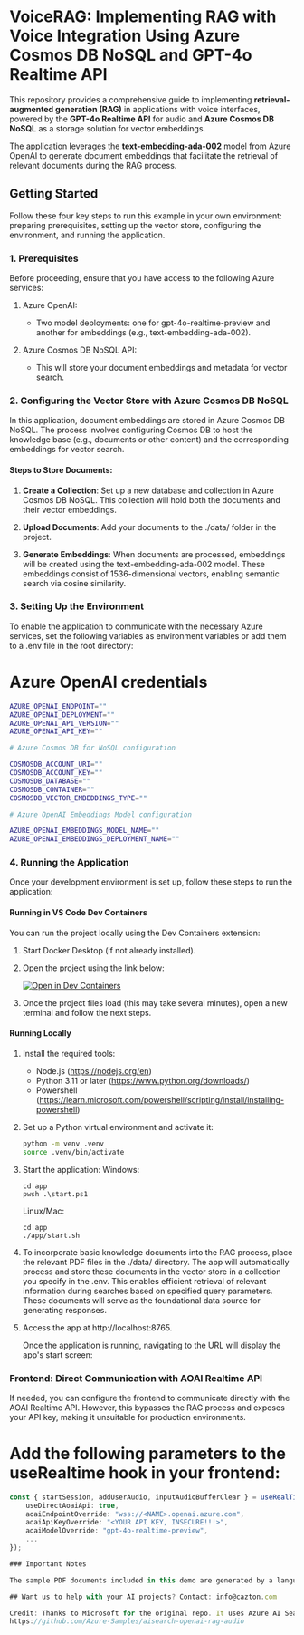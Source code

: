# VoiceRAG: Implementing RAG with Voice Integration Using Azure Cosmos DB NoSQL and GPT-4o Realtime API

This repository provides a comprehensive guide to implementing **retrieval-augmented generation (RAG)** in applications with voice interfaces, powered by the **GPT-4o Realtime API** for audio and **Azure Cosmos DB NoSQL** as a storage solution for vector embeddings.

The application leverages the **text-embedding-ada-002** model from Azure OpenAI to generate document embeddings that facilitate the retrieval of relevant documents during the RAG process.

## Getting Started

Follow these four key steps to run this example in your own environment: preparing prerequisites,
setting up the vector store, configuring the environment, and running the application.

### 1. Prerequisites

Before proceeding, ensure that you have access to the following Azure services:

1. Azure OpenAI:

   - Two model deployments: one for gpt-4o-realtime-preview and another for embeddings (e.g., text-embedding-ada-002).

2. Azure Cosmos DB NoSQL API:
   - This will store your document embeddings and metadata for vector search.

### 2. Configuring the Vector Store with Azure Cosmos DB NoSQL

In this application, document embeddings are stored in Azure Cosmos DB NoSQL. The process involves configuring
Cosmos DB to host the knowledge base (e.g., documents or other content) and the corresponding embeddings for vector search.

#### Steps to Store Documents:

1. **Create a Collection**: Set up a new database and collection in Azure Cosmos DB NoSQL. This collection will hold both the documents and their vector embeddings.

2. **Upload Documents**: Add your documents to the ./data/ folder in the project.

3. **Generate Embeddings**: When documents are processed, embeddings will be created using the text-embedding-ada-002 model. These embeddings consist of 1536-dimensional vectors, enabling semantic search via cosine similarity.

### 3. Setting Up the Environment

To enable the application to communicate with the necessary Azure services, set the following variables as environment variables or add them to a .env file in the root directory:

# Azure OpenAI credentials

```bash
AZURE_OPENAI_ENDPOINT=""
AZURE_OPENAI_DEPLOYMENT=""
AZURE_OPENAI_API_VERSION=""
AZURE_OPENAI_API_KEY=""

# Azure Cosmos DB for NoSQL configuration

COSMOSDB_ACCOUNT_URI=""
COSMOSDB_ACCOUNT_KEY=""
COSMOSDB_DATABASE=""
COSMOSDB_CONTAINER=""
COSMOSDB_VECTOR_EMBEDDINGS_TYPE=""

# Azure OpenAI Embeddings Model configuration

AZURE_OPENAI_EMBEDDINGS_MODEL_NAME=""
AZURE_OPENAI_EMBEDDINGS_DEPLOYMENT_NAME=""
```

### 4. Running the Application

Once your development environment is set up, follow these steps to run the application:

#### Running in VS Code Dev Containers

You can run the project locally using the Dev Containers extension:

1. Start Docker Desktop (if not already installed).

2. Open the project using the link below:

   [![Open in Dev Containers](https://img.shields.io/static/v1?style=for-the-badge&label=Dev%20Containers&message=Open&color=blue&logo=visualstudiocode)](https://vscode.dev/redirect?url=vscode://ms-vscode-remote.remote-containers/cloneInVolume?url=https://github.com/azure-samples/aisearch-openai-rag-audio)

3. Once the project files load (this may take several minutes), open a new terminal and follow the next steps.

#### Running Locally

1. Install the required tools:

   - Node.js (https://nodejs.org/en)
   - Python 3.11 or later (https://www.python.org/downloads/)
   - Powershell (https://learn.microsoft.com/powershell/scripting/install/installing-powershell)

2. Set up a Python virtual environment and activate it:

   ```bash
   python -m venv .venv
   source .venv/bin/activate
   ```

3. Start the application:
   Windows:

   ```
   cd app
   pwsh .\start.ps1
   ```

   Linux/Mac:

   ```
   cd app
   ./app/start.sh
   ```

4. To incorporate basic knowledge documents into the RAG process, place the relevant PDF files in the ./data/ directory. The app will automatically process and store these documents in the vector store in a collection you specify in the .env. This enables efficient retrieval of relevant information during searches based on specified query parameters. These documents will serve as the foundational data source for generating responses.

5. Access the app at http://localhost:8765.

   Once the application is running, navigating to the URL will display the app's start screen:

### Frontend: Direct Communication with AOAI Realtime API

If needed, you can configure the frontend to communicate directly with the AOAI Realtime API. However, this bypasses the RAG process and exposes your API key, making it unsuitable for production environments.

# Add the following parameters to the useRealtime hook in your frontend:

```typescript
const { startSession, addUserAudio, inputAudioBufferClear } = useRealTime({
    useDirectAoaiApi: true,
    aoaiEndpointOverride: "wss://<NAME>.openai.azure.com",
    aoaiApiKeyOverride: "<YOUR API KEY, INSECURE!!!>",
    aoaiModelOverride: "gpt-4o-realtime-preview",
    ...
});

### Important Notes

The sample PDF documents included in this demo are generated by a language model (Azure OpenAI Service) and are for demonstration purposes only. They do not reflect the opinions or beliefs of Cazton. Cazton makes no guarantees regarding the accuracy, completeness, or suitability of the information provided in this demo.

## Want us to help with your AI projects? Contact: info@cazton.com

Credit: Thanks to Microsoft for the original repo. It uses Azure AI Search. We have modified it to work with Azure Cosmos DB code.
https://github.com/Azure-Samples/aisearch-openai-rag-audio
```
